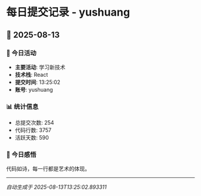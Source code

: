 # 每日提交记录 - yushuang

## 📅 2025-08-13

### 🎯 今日活动
- **主要活动**: 学习新技术
- **技术栈**: React
- **提交时间**: 13:25:02
- **账号**: yushuang

### 📊 统计信息
- 总提交次数: 254
- 代码行数: 3757
- 活跃天数: 590

### 💭 今日感悟
代码如诗，每一行都是艺术的体现。

---
*自动生成于 2025-08-13T13:25:02.893311*
